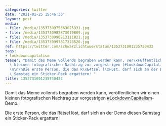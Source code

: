 ```yaml
---
categories: twitter
date: '2021-01-25 15:46:36'
layout: post
media:
- file: /media/1353730975663075331.jpg
- file: /media/1353730982873079809.jpg
- file: /media/1353730990213111821.jpg
- file: /media/1353730997817323520.jpg
ref: https://twitter.com/schwarzlichtwue/status/1353731001235730432
tags:
- lockdowncapitalism
teaser: "Damit das Meme vollends begraben werden kann, ver\xF6ffentlichen wir einen\
  \ kleinen fotografischen Nachtrag zur vorgestrigen [#LockdownCapitalism](/t/lockdowncapitalism)-Demo.\n\
  \n\n\nDie erste Person, die das R\xE4tsel l\xF6st, darf sich an der Demo diesen\
  \ Samstag ein Sticker-Pack ergattern! "
title: 1353731001235730432
---
```

Damit das Meme vollends begraben werden kann, veröffentlichen wir einen kleinen fotografischen Nachtrag zur vorgestrigen [#LockdownCapitalism](/t/lockdowncapitalism)-Demo.



Die erste Person, die das Rätsel löst, darf sich an der Demo diesen Samstag ein Sticker-Pack ergattern! 